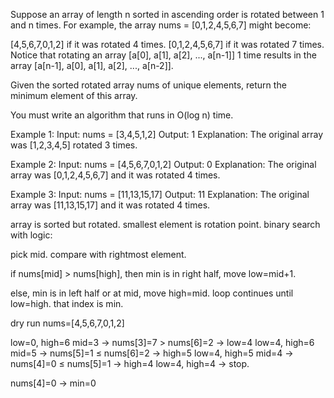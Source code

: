 Suppose an array of length n sorted in ascending order is rotated between 1 and n times. For example, the array nums = [0,1,2,4,5,6,7] might become:

[4,5,6,7,0,1,2] if it was rotated 4 times.
[0,1,2,4,5,6,7] if it was rotated 7 times.
Notice that rotating an array [a[0], a[1], a[2], ..., a[n-1]] 1 time results in the array [a[n-1], a[0], a[1], a[2], ..., a[n-2]].

Given the sorted rotated array nums of unique elements, return the minimum element of this array.

You must write an algorithm that runs in O(log n) time.

Example 1:
Input: nums = [3,4,5,1,2]
Output: 1
Explanation: The original array was [1,2,3,4,5] rotated 3 times.

Example 2:
Input: nums = [4,5,6,7,0,1,2]
Output: 0
Explanation: The original array was [0,1,2,4,5,6,7] and it was rotated 4 times.

Example 3:
Input: nums = [11,13,15,17]
Output: 11
Explanation: The original array was [11,13,15,17] and it was rotated 4 times.

array is sorted but rotated. smallest element is rotation point.
binary search with logic:

pick mid. compare with rightmost element.

if nums[mid] > nums[high], then min is in right half, move low=mid+1.

else, min is in left half or at mid, move high=mid.
loop continues until low=high. that index is min.

dry run
nums=[4,5,6,7,0,1,2]

low=0, high=6
mid=3 → nums[3]=7 > nums[6]=2 → low=4
low=4, high=6
mid=5 → nums[5]=1 ≤ nums[6]=2 → high=5
low=4, high=5
mid=4 → nums[4]=0 ≤ nums[5]=1 → high=4
low=4, high=4 → stop.

nums[4]=0 → min=0
